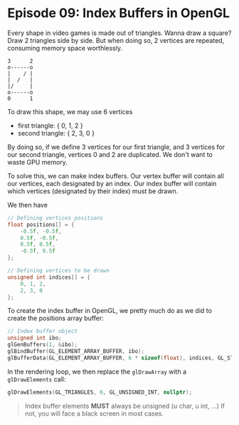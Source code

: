 # Episode 09: Index Buffers in OpenGL

Every shape in video games is made out of triangles. Wanna draw a square? Draw 
2 triangles side by side. But when doing so, 2 vertices are repeated, consuming 
memory space worthlessly.

```
3      2
o------o
|    / |
|  /   |
|/     |
o------o
0      1
```

To draw this shape, we may use 6 vertices
- first triangle: { 0, 1, 2 }
- second triangle: { 2, 3, 0 }

By doing so, if we define 3 vertices for our first triangle, and 3 vertices for 
our second triangle, vertices 0 and 2 are duplicated. We don't want to waste 
GPU memory.

To solve this, we can make index buffers. Our vertex buffer will contain all our 
vertices, each designated by an index. Our index buffer will contain which 
vertices (designated by their index) must be drawn.

We then have
```c++
// Defining vertices positions
float positions[] = {
    -0.5f, -0.5f,
    0.5f, -0.5f,
    0.5f, 0.5f,
    -0.5f, 0.5f
};

// Defining vertices to be drawn
unsigned int indices[] = {
    0, 1, 2,
    2, 3, 0
};
```

To create the index buffer in OpenGL, we pretty much do as we did to create the positions array buffer:

```c++
// Index buffer object
unsigned int ibo;
glGenBuffers(1, &ibo);
glBindBuffer(GL_ELEMENT_ARRAY_BUFFER, ibo);
glBufferData(GL_ELEMENT_ARRAY_BUFFER, 6 * sizeof(float), indices, GL_STATIC_DRAW);
```

In the rendering loop, we then replace the `glDrawArray` with a `glDrawElements` call:
```c++
glDrawElements(GL_TRIANGLES, 6, GL_UNSIGNED_INT, nullptr);
```

> Index buffer elements **MUST** always be unsigned (u char, u int, ...)
> If not, you will face a black screen in most cases.